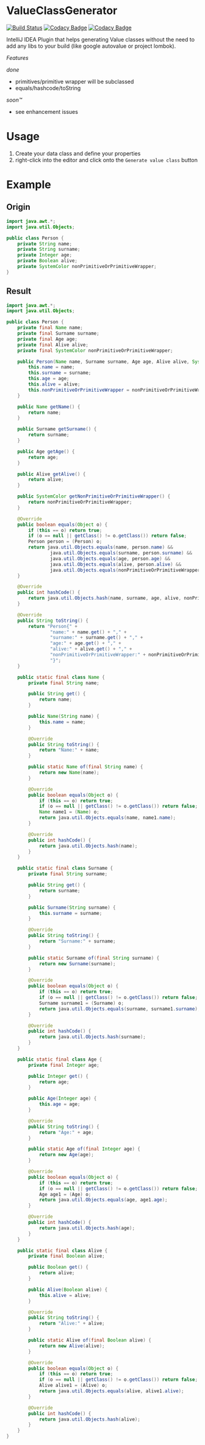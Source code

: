 # ValueClassGenerator
[![Build Status](https://travis-ci.org/Ingwersaft/ValueClassGenerator.svg?branch=master)](https://travis-ci.org/Ingwersaft/ValueClassGenerator)
[![Codacy Badge](https://api.codacy.com/project/badge/Grade/1189fda83a6d4621adb76ea485ce10a1)](https://www.codacy.com/app/Ingwersaft/ValueClassGenerator?utm_source=github.com&amp;utm_medium=referral&amp;utm_content=Ingwersaft/ValueClassGenerator&amp;utm_campaign=Badge_Grade)
[![Codacy Badge](https://api.codacy.com/project/badge/Coverage/1189fda83a6d4621adb76ea485ce10a1)](https://www.codacy.com/app/Ingwersaft/ValueClassGenerator?utm_source=github.com&utm_medium=referral&utm_content=Ingwersaft/ValueClassGenerator&utm_campaign=Badge_Coverage)

IntelliJ IDEA Plugin that helps generating Value classes without the need to add any libs to your build 
(like google autovalue or project lombok).

*Features*

*done*
 * primitives/primitive wrapper will be subclassed
 * equals/hashcode/toString
 
*soon™*
 * see enhancement issues

# Usage

1. Create your data class and define your properties
2. right-click into the editor and click onto the `Generate value class` button

# Example
## Origin
````java
import java.awt.*;
import java.util.Objects;

public class Person {
    private String name;
    private String surname;
    private Integer age;
    private Boolean alive;
    private SystemColor nonPrimitiveOrPrimitiveWrapper;
}
````

## Result
````java
import java.awt.*;
import java.util.Objects;

public class Person {
    private final Name name;
    private final Surname surname;
    private final Age age;
    private final Alive alive;
    private final SystemColor nonPrimitiveOrPrimitiveWrapper;

    public Person(Name name, Surname surname, Age age, Alive alive, SystemColor nonPrimitiveOrPrimitiveWrapper) {
        this.name = name;
        this.surname = surname;
        this.age = age;
        this.alive = alive;
        this.nonPrimitiveOrPrimitiveWrapper = nonPrimitiveOrPrimitiveWrapper;
    }

    public Name getName() {
        return name;
    }

    public Surname getSurname() {
        return surname;
    }

    public Age getAge() {
        return age;
    }

    public Alive getAlive() {
        return alive;
    }

    public SystemColor getNonPrimitiveOrPrimitiveWrapper() {
        return nonPrimitiveOrPrimitiveWrapper;
    }

    @Override
    public boolean equals(Object o) {
        if (this == o) return true;
        if (o == null || getClass() != o.getClass()) return false;
        Person person = (Person) o;
        return java.util.Objects.equals(name, person.name) &&
                java.util.Objects.equals(surname, person.surname) &&
                java.util.Objects.equals(age, person.age) &&
                java.util.Objects.equals(alive, person.alive) &&
                java.util.Objects.equals(nonPrimitiveOrPrimitiveWrapper, person.nonPrimitiveOrPrimitiveWrapper);
    }

    @Override
    public int hashCode() {
        return java.util.Objects.hash(name, surname, age, alive, nonPrimitiveOrPrimitiveWrapper);
    }

    @Override
    public String toString() {
        return "Person{" +
                "name:" + name.get() + "," +
                "surname:" + surname.get() + "," +
                "age:" + age.get() + "," +
                "alive:" + alive.get() + "," +
                "nonPrimitiveOrPrimitiveWrapper:" + nonPrimitiveOrPrimitiveWrapper + "," +
                "}";
    }

    public static final class Name {
        private final String name;

        public String get() {
            return name;
        }

        public Name(String name) {
            this.name = name;
        }

        @Override
        public String toString() {
            return "Name:" + name;
        }

        public static Name of(final String name) {
            return new Name(name);
        }

        @Override
        public boolean equals(Object o) {
            if (this == o) return true;
            if (o == null || getClass() != o.getClass()) return false;
            Name name1 = (Name) o;
            return java.util.Objects.equals(name, name1.name);
        }

        @Override
        public int hashCode() {
            return java.util.Objects.hash(name);
        }
    }

    public static final class Surname {
        private final String surname;

        public String get() {
            return surname;
        }

        public Surname(String surname) {
            this.surname = surname;
        }

        @Override
        public String toString() {
            return "Surname:" + surname;
        }

        public static Surname of(final String surname) {
            return new Surname(surname);
        }

        @Override
        public boolean equals(Object o) {
            if (this == o) return true;
            if (o == null || getClass() != o.getClass()) return false;
            Surname surname1 = (Surname) o;
            return java.util.Objects.equals(surname, surname1.surname);
        }

        @Override
        public int hashCode() {
            return java.util.Objects.hash(surname);
        }
    }

    public static final class Age {
        private final Integer age;

        public Integer get() {
            return age;
        }

        public Age(Integer age) {
            this.age = age;
        }

        @Override
        public String toString() {
            return "Age:" + age;
        }

        public static Age of(final Integer age) {
            return new Age(age);
        }

        @Override
        public boolean equals(Object o) {
            if (this == o) return true;
            if (o == null || getClass() != o.getClass()) return false;
            Age age1 = (Age) o;
            return java.util.Objects.equals(age, age1.age);
        }

        @Override
        public int hashCode() {
            return java.util.Objects.hash(age);
        }
    }

    public static final class Alive {
        private final Boolean alive;

        public Boolean get() {
            return alive;
        }

        public Alive(Boolean alive) {
            this.alive = alive;
        }

        @Override
        public String toString() {
            return "Alive:" + alive;
        }

        public static Alive of(final Boolean alive) {
            return new Alive(alive);
        }

        @Override
        public boolean equals(Object o) {
            if (this == o) return true;
            if (o == null || getClass() != o.getClass()) return false;
            Alive alive1 = (Alive) o;
            return java.util.Objects.equals(alive, alive1.alive);
        }

        @Override
        public int hashCode() {
            return java.util.Objects.hash(alive);
        }
    }
}
````
